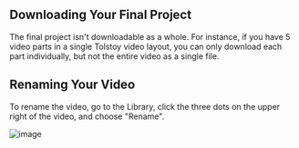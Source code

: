 ## Downloading Your Final Project

The final project isn't downloadable as a whole. For instance, if you have 5 video parts in a single Tolstoy video layout, you can only download each part individually, but not the entire video as a single file.

## Renaming Your Video

To rename the video, go to the Library, click the three dots on the upper right of the video, and choose "Rename".

![image](https://github.com/user-attachments/assets/9b629348-97e5-41e8-b002-f3d449cbd9ed)
